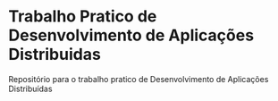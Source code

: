 # Trabalho Pratico de Desenvolvimento de Aplicações Distribuidas 
Repositório para o trabalho pratico de Desenvolvimento de Aplicações Distribuídas 
